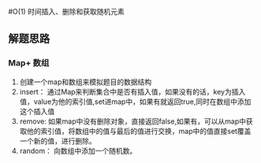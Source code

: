 #O(1) 时间插入、删除和获取随机元素

## 解题思路

### Map+ 数组

1. 创建一个map和数组来模拟题目的数据结构
2. insert： 通过Map来判断集合中是否有插入值，如果没有的话，key为插入值，value为他的索引值,set进map中，如果有就返回true,同时在数组中添加这个插入值
3. remove: 如果map中没有删除对象，直接返回false,如果有，可以从map中获取他的索引值，将数组中的值与最后的值进行交换，map中的值直接set覆盖一个新的值，进行删除。
4. random： 向数组中添加一个随机数。
